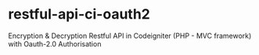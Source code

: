 # restful-api-ci-oauth2
Encryption &amp; Decryption Restful API in Codeigniter (PHP - MVC framework)  with Oauth-2.0 Authorisation
